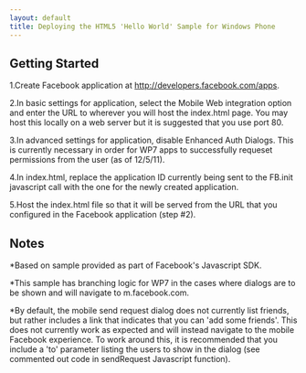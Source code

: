 ```yaml
---
layout: default
title: Deploying the HTML5 'Hello World' Sample for Windows Phone
---
```


## Getting Started
1.Create Facebook application at http://developers.facebook.com/apps.

2.In basic settings for application, select the Mobile Web integration option and enter the URL to wherever you will host the index.html page. You may host this locally on a web server but it is suggested that you use port 80.

3.In advanced settings for application, disable Enhanced Auth Dialogs. This is currently necessary in order for WP7 apps to successfully requeset permissions from the user (as of 12/5/11).

4.In index.html, replace the application ID currently being sent to the FB.init javascript call with the one for the newly created application.

5.Host the index.html file so that it will be served from the URL that you configured in the Facebook application (step #2).

## Notes
*Based on sample provided as part of Facebook's Javascript SDK.

*This sample has branching logic for WP7 in the cases where dialogs are to be shown and will navigate to m.facebook.com.

*By default, the mobile send request dialog does not currently list friends, but rather includes a link that indicates that you can 'add some friends'. This does not currently work as expected and will instead navigate to the mobile Facebook experience. To work around this, it is recommended that you include a 'to' parameter listing the users to show in the dialog (see commented out code in sendRequest Javascript function).